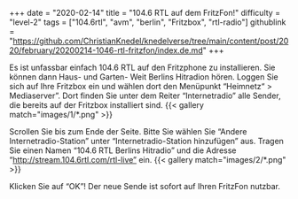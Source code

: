 +++
date = "2020-02-14"
title = "104.6 RTL auf dem FritzFon!"
difficulty = "level-2"
tags = ["104.6rtl", "avm", "berlin", "Fritzbox", "rtl-radio"]
githublink = "https://github.com/ChristianKnedel/knedelverse/tree/main/content/post/2020/february/20200214-1046-rtl-fritzfon/index.de.md"
+++

Es ist unfassbar einfach 104.6 RTL auf den Fritzphone zu installieren. Sie können dann Haus- und Garten- Weit Berlins Hitradion hören. Loggen Sie sich auf Ihre Fritzbox ein und wählen dort den Menüpunkt “Heimnetz“ > Mediaserver”. Dort finden Sie unter dem Reiter “Internetradio” alle Sender, die bereits auf der Fritzbox installiert sind.
{{< gallery match="images/1/*.png" >}}

Scrollen Sie bis zum Ende der Seite. Bitte Sie wählen Sie “Andere Internetradio-Station” unter “Internetradio-Station hinzufügen” aus. Tragen Sie einen Namen “104.6 RTL Berlins Hitradio” und die Adresse “http://stream.104.6rtl.com/rtl-live” ein.
{{< gallery match="images/2/*.png" >}}

Klicken Sie auf “OK”! Der neue Sende ist sofort auf Ihren FritzFon nutzbar. 